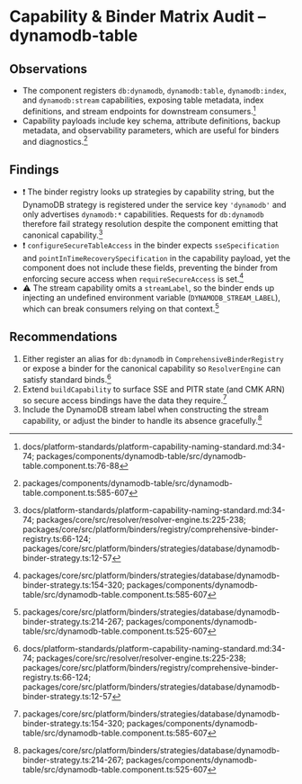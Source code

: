 # Capability & Binder Matrix Audit – dynamodb-table

## Observations
- The component registers `db:dynamodb`, `dynamodb:table`, `dynamodb:index`, and `dynamodb:stream` capabilities, exposing table metadata, index definitions, and stream endpoints for downstream consumers.[^cap-register]
- Capability payloads include key schema, attribute definitions, backup metadata, and observability parameters, which are useful for binders and diagnostics.[^cap-payload]

## Findings
- ❗ The binder registry looks up strategies by capability string, but the DynamoDB strategy is registered under the service key `'dynamodb'` and only advertises `dynamodb:*` capabilities. Requests for `db:dynamodb` therefore fail strategy resolution despite the component emitting that canonical capability.[^cap-alias]
- ❗ `configureSecureTableAccess` in the binder expects `sseSpecification` and `pointInTimeRecoverySpecification` in the capability payload, yet the component does not include these fields, preventing the binder from enforcing secure access when `requireSecureAccess` is set.[^cap-sse]
- ⚠️ The stream capability omits a `streamLabel`, so the binder ends up injecting an undefined environment variable (`DYNAMODB_STREAM_LABEL`), which can break consumers relying on that context.[^cap-stream]

## Recommendations
1. Either register an alias for `db:dynamodb` in `ComprehensiveBinderRegistry` or expose a binder for the canonical capability so `ResolverEngine` can satisfy standard binds.[^cap-alias]
2. Extend `buildCapability` to surface SSE and PITR state (and CMK ARN) so secure access bindings have the data they require.[^cap-sse]
3. Include the DynamoDB stream label when constructing the stream capability, or adjust the binder to handle its absence gracefully.[^cap-stream]

[^cap-register]: docs/platform-standards/platform-capability-naming-standard.md:34-74; packages/components/dynamodb-table/src/dynamodb-table.component.ts:76-88
[^cap-payload]: packages/components/dynamodb-table/src/dynamodb-table.component.ts:585-607
[^cap-alias]: docs/platform-standards/platform-capability-naming-standard.md:34-74; packages/core/src/resolver/resolver-engine.ts:225-238; packages/core/src/platform/binders/registry/comprehensive-binder-registry.ts:66-124; packages/core/src/platform/binders/strategies/database/dynamodb-binder-strategy.ts:12-57
[^cap-sse]: packages/core/src/platform/binders/strategies/database/dynamodb-binder-strategy.ts:154-320; packages/components/dynamodb-table/src/dynamodb-table.component.ts:585-607
[^cap-stream]: packages/core/src/platform/binders/strategies/database/dynamodb-binder-strategy.ts:214-267; packages/components/dynamodb-table/src/dynamodb-table.component.ts:525-607
